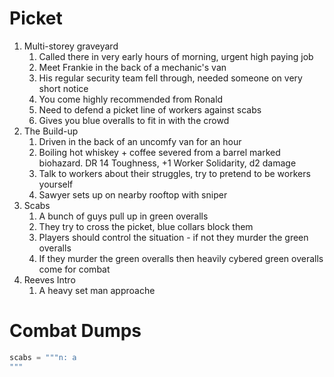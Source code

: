 # Picket
1. Multi-storey graveyard
	1. Called there in very early hours of morning, urgent high paying job
	2. Meet Frankie in the back of a mechanic's van
	3. His regular security team fell through, needed someone on very short notice
	4. You come highly recommended from Ronald
	5. Need to defend a picket line of workers against scabs
	6. Gives you blue overalls to fit in with the crowd
2. The Build-up
	1. Driven in the back of an uncomfy van for an hour
	2. Boiling hot whiskey + coffee severed from a barrel marked biohazard. DR 14 Toughness, +1 Worker Solidarity, d2 damage
	3. Talk to workers about their struggles, try to pretend to be workers yourself 
	4. Sawyer sets up on nearby rooftop with sniper
3. Scabs
	1. A bunch of guys pull up in green overalls
	2. They try to cross the picket, blue collars block them
	3. Players should control the situation - if not they murder the green overalls
	4. If they murder the green overalls then heavily cybered green overalls come for combat 
4. Reeves Intro
	1. A heavy set man approache 

# Combat Dumps
```py
scabs = """n: a 
"""
```

<!--stackedit_data:
eyJoaXN0b3J5IjpbLTExODMyMTQyODAsLTE4OTc1Nzc5OTksLT
QwOTc3MTE4NCwtMTMwNzYyNzQyOSwtMTIxNDU3NzE1MiwtNzc3
OTI0MTE5LC0yMDkyNTM5NzkzLC0xNjc2OTg0Njg0LC0xMjczNT
c5ODc3LC0xMjA5NzA4MjU5LDE4NTkzNzc2NCw4MDE2MTA2MzAs
LTE3ODQwNDAwMiwxMzQyOTQ4MTQ0LC0yMDg4NzQ2NjEyLDczMD
k5ODExNl19
-->